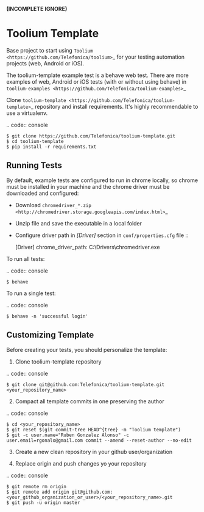 **(INCOMPLETE IGNORE)**



Toolium Template
================

Base project to start using `Toolium <https://github.com/Telefonica/toolium>`_ for your testing automation projects
(web, Android or iOS).

The toolium-template example test is a behave web test. There are more examples of web, Android or iOS tests (with or
without using behave) in `toolium-examples <https://github.com/Telefonica/toolium-examples>`_

Clone `toolium-template <https://github.com/Telefonica/toolium-template>`_ repository and install requirements. It's
highly recommendable to use a virtualenv.

.. code:: console

    $ git clone https://github.com/Telefonica/toolium-template.git
    $ cd toolium-template
    $ pip install -r requirements.txt

Running Tests
-------------

By default, example tests are configured to run in chrome locally, so chrome must be installed in your machine and the
chrome driver must be downloaded and configured:

- Download `chromedriver_*.zip <http://chromedriver.storage.googleapis.com/index.html>`_
- Unzip file and save the executable in a local folder
- Configure driver path in *[Driver]* section in `conf/properties.cfg` file ::

    [Driver]
    chrome_driver_path: C:\Drivers\chromedriver.exe

To run all tests:

.. code:: console

    $ behave

To run a single test:

.. code:: console

    $ behave -n 'successful login'

Customizing Template
--------------------

Before creating your tests, you should personalize the template:

1. Clone toolium-template repository

.. code:: console

    $ git clone git@github.com:Telefonica/toolium-template.git <your_repository_name>

2. Compact all template commits in one preserving the author

.. code:: console

    $ cd <your_repository_name>
    $ git reset $(git commit-tree HEAD^{tree} -m "Toolium template")
    $ git -c user.name="Ruben Gonzalez Alonso" -c user.email=rgonalo@gmail.com commit --amend --reset-author --no-edit

3. Create a new clean repository in your github user/organization

4. Replace origin and push changes yo your repository

.. code:: console

    $ git remote rm origin
    $ git remote add origin git@github.com:<your_github_organization_or_user>/<your_repository_name>.git
    $ git push -u origin master
